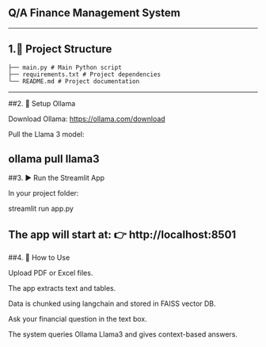 ## Q/A Finance Management System
---------------------------------------------------------------

## 1.📂 Project Structure
```
├── main.py # Main Python script
├── requirements.txt # Project dependencies
└── README.md # Project documentation
```
----------------------------------------------------------------
##2. 🤖 Setup Ollama

Download Ollama: https://ollama.com/download

Pull the Llama 3 model:

ollama pull llama3
-------------------------------------------------------------------
##3. ▶️ Run the Streamlit App

In your project folder:

streamlit run app.py


The app will start at:
👉 http://localhost:8501
--------------------------------------------------------------------
##4. 📝 How to Use

Upload PDF or Excel files.

The app extracts text and tables.

Data is chunked using langchain and stored in FAISS vector DB.

Ask your financial question in the text box.

The system queries Ollama Llama3 and gives context-based answers.
